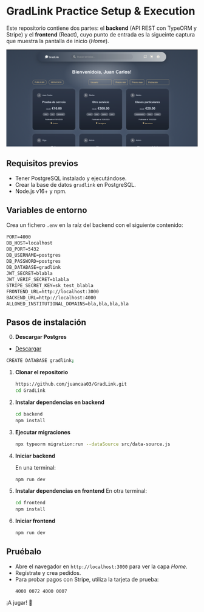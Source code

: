 # GradLink Practice Setup & Execution

Este repositorio contiene dos partes: el **backend** (API REST con TypeORM y Stripe) y el **frontend** (React), cuyo punto de entrada es la sigueinte captura que muestra la pantalla de inicio (*Home*).

![Captura de Home](./Home.png)

## Requisitos previos

* Tener PostgreSQL instalado y ejecutándose.
* Crear la base de datos `gradlink` en PostgreSQL.
* Node.js v16+ y npm.

## Variables de entorno

Crea un fichero `.env` en la raíz del backend con el siguiente contenido:

```dotenv
PORT=4000
DB_HOST=localhost
DB_PORT=5432
DB_USERNAME=postgres
DB_PASSWORD=postgres
DB_DATABASE=gradlink
JWT_SECRET=blabla
JWT_VERIF_SECRET=blabla
STRIPE_SECRET_KEY=sk_test_blabla
FRONTEND_URL=http://localhost:3000
BACKEND_URL=http://localhost:4000
ALLOWED_INSTITUTIONAL_DOMAINS=bla,bla,bla,bla
```

## Pasos de instalación

0. **Descargar Postgres**

  * [Descargar](https://www.postgresql.org/download/)
  
   ```bash
   CREATE DATABASE gradlink;
   ```

1. **Clonar el repositorio**

   ```bash
   https://github.com/juancaa03/GradLink.git
   cd GradLink
   ```

2. **Instalar dependencias en backend**

   ```bash
   cd backend
   npm install
   ```

3. **Ejecutar migraciones**

   ```bash
   npx typeorm migration:run --dataSource src/data-source.js
   ```

4. **Iniciar backend**

   En una terminal:
   ```bash
   npm run dev
   ```

5. **Instalar dependencias en frontend**
   En otra terminal:

   ```bash
   cd frontend
   npm install
   ```

6. **Iniciar frontend**
   ```bash
   npm run dev
   ```

## Pruébalo

* Abre el navegador en `http://localhost:3000` para ver la capa *Home*.
* Regístrate y crea pedidos.
* Para probar pagos con Stripe, utiliza la tarjeta de prueba:
  ```text
  4000 0072 4000 0007
  ```

¡A jugar! 🎉